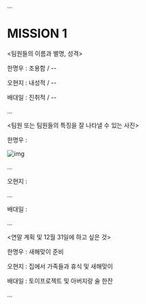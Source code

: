 ...

# MISSION 1

<팀원들의 이름과 별명, 성격>

한명우 : 조용함 / --

오현지 : 내성적 / --

배대일 : 진취적 / --

...

<팀원 또는 팀원들의 특징을 잘 나타낼 수 있는 사진>

한명우 : 

![img](https://lh6.googleusercontent.com/ue0vxVDuu6YA563gvBBNyKkqR1V5uRVDHNjEZumqL1Qw1iP1hpbCRsn5UfjTAWQ7PWbda2xROukEFhPEf2g5rKjjZn4KH_E1ydrohK7tcbq23yO4_b0YDGo0YbnqXkogxKU0YQqiqKc)

...

오현지 : 

...

배대일 : 

...

<연말 계획 및 12월 31일에 하고 싶은 것>

한명우 : 새해맞이 준비

오현지 : 집에서 가족들과 휴식 및 새해맞이

배대일 : 토이프로젝트 및 아버지랑 술 한잔

...
